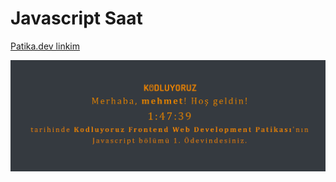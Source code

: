 # Javascript Saat

[Patika.dev linkim](https://app.patika.dev/akslepis)

![resim](/Javascript/Javascript-Saat/JavascriptOdev1.png)
